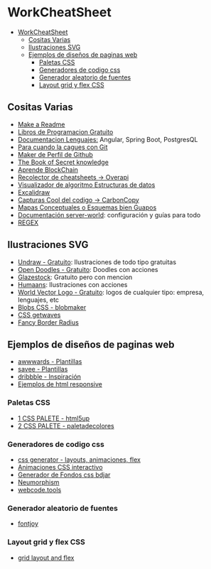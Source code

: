 # WorkCheatSheet

- [WorkCheatSheet](#workcheatsheet)
  - [Cositas Varias](#cositas-varias)
  - [Ilustraciones SVG](#ilustraciones-svg)
  - [Ejemplos de diseños de paginas web](#ejemplos-de-diseños-de-paginas-web)
    - [Paletas CSS](#paletas-css)
    - [Generadores de codigo css](#generadores-de-codigo-css)
    - [Generador aleatorio de fuentes](#generador-aleatorio-de-fuentes)
    - [Layout grid y flex CSS](#layout-grid-y-flex-css)

## Cositas Varias

- [Make a Readme](https://readme.so/)
- [Libros de Programacion Gratuito](https://books.goalkicker.com/)
- [Documentacion Lenguajes:](https://devdocs.io/) Angular, Spring Boot, PostgresQL
- [Para cuando la cagues con Git](https://ohshitgit.com/es)
- [Maker de Perfil de Github](https://gprm.itsvg.in/)
- [The Book of Secret knowledge](https://github.com/trimstray/the-book-of-secret-knowledge#readme)
- [Aprende BlockChain](https://github.com/miguelrguez16/Learning-BlockChain)
- [Recolector de cheatsheets -> Overapi](https://overapi.com/)
- [Visualizador de algoritmo Estructuras de datos](https://algorithm-visualizer.org/)
- [Excalidraw](https://excalidraw.com/)
- [Capturas Cool del codigo -> CarbonCopy](https://carbon.now.sh/)
- [Mapas Conceptuales o Esquemas bien Guapos](https://www.mindmeister.com/)
- [Documentación server-world](https://www.server-world.info/en/): configuración y guías para todo
- [REGEX](https://regex101.com/)

## Ilustraciones SVG

- [Undraw - Gratuito](https://undraw.co/illustrations): Ilustraciones de todo tipo gratuitas
- [Open Doodles - Gratuito](https://www.opendoodles.com/): Doodles con acciones
- [Glazestock](https://www.glazestock.com/): Gratuito pero con mencion
- [Humaans](https://www.humaaans.com/): Ilustraciones con acciones
- [World Vector Logo - Gratuito](https://worldvectorlogo.com/): logos de cualquier tipo: empresa, lenguajes, etc
- [Blobs CSS - blobmaker](https://www.blobmaker.app/)
- [CSS getwaves](https://getwaves.io/)
- [Fancy Border Radius](https://9elements.github.io/fancy-border-radius/)

## Ejemplos de diseños de paginas web

- [awwwards - Plantillas](https://www.awwwards.com/)
- [savee - Plantillas](https://savee.it/)
- [dribbble - Inspiración](https://dribbble.com/)
- [Ejemplos de html responsive](https://html5up.net)

### Paletas CSS

- [1 CSS PALETE - html5up](https://html5up.net)
- [2 CSS PALETE - paletadecolores](https://paletadecolores.online/generar-paleta/)

### Generadores de codigo css

- [css generator - layouts, animaciones, flex](https://css-generator.netlify.app/)
- [Animaciones CSS interactivo](https://animista.net/play/basic)
- [Generador de Fondos css bdjar](https://bgjar.com/)
- [Neumorphism](https://neumorphism.io/)
- [webcode.tools](https://webcode.tools/es/generadores/css)

### Generador aleatorio de fuentes

- [fontjoy](https://fontjoy.com/)

### Layout grid y flex CSS

- [grid layout and flex](https://layout.bradwoods.io/)
